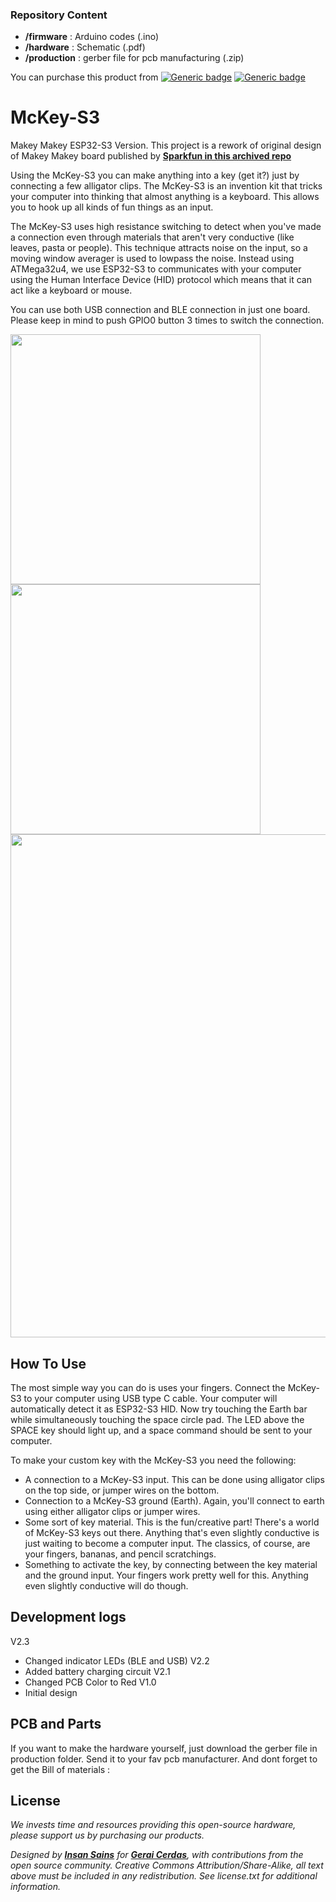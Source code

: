 ### Repository Content
* **/firmware** : Arduino codes (.ino)
* **/hardware** : Schematic (.pdf)
* **/production** : gerber file for pcb manufacturing (.zip)

You can purchase this product from [![Generic badge](https://img.shields.io/badge/Indonesia-Tokopedia-<COLOR>.svg)](https://www.tokopedia.com/geraicerdas/mckey-s3-makey-makey-w-esp32-s3-scratch-compatible-wireless-keyboard-dengan-header-88351) 
[![Generic badge](https://img.shields.io/badge/Worldwide-Tindie-blue)](https://www.tindie.com/products/geraicerdas/cerdas-uwb-tracker/)

# McKey-S3
Makey Makey ESP32-S3 Version. This project is a rework of original design of Makey Makey board published by **[Sparkfun in this archived repo](https://github.com/sparkfun/MaKeyMaKey)**

Using the McKey-S3 you can make anything into a key (get it?) just by connecting a few alligator clips. The McKey-S3 is an invention kit that tricks your computer into thinking that almost anything is a keyboard. This allows you to hook up all kinds of fun things as an input.

The McKey-S3 uses high resistance switching to detect when you've made a connection even through materials that aren't very conductive (like leaves, pasta or people). This technique attracts noise on the input, so a moving window averager is used to lowpass the noise. Instead using ATMega32u4, we use ESP32-S3 to communicates with your computer using the Human Interface Device (HID) protocol which means that it can act like a keyboard or mouse. 

You can use both USB connection and BLE connection in just one board. Please keep in mind to push GPIO0 button 3 times to switch the connection.

<p float="left">
<img src="https://images.tokopedia.net/img/cache/900/VqbcmM/2023/11/27/fae8f0bc-fc4c-481d-b03c-79a37490d833.jpg" width=400 /> 
<img src="https://images.tokopedia.net/img/cache/900/VqbcmM/2023/11/27/cf09b666-48f8-47da-8387-0f948930cf40.jpg" width=400 /> 
<img src="https://images.tokopedia.net/img/cache/900/VqbcmM/2023/11/27/4bb9865b-8d9b-4791-9afb-7f83494ce0e5.jpg" width=805 />
</p>

## How To Use
The most simple way you can do is uses your fingers. Connect the McKey-S3 to your computer using USB type C cable. Your computer will automatically detect it as ESP32-S3 HID. Now try touching the Earth bar while simultaneously touching the space circle pad. The LED above the SPACE key should light up, and a space command should be sent to your computer.

To make your custom key with the McKey-S3 you need the following:
- A connection to a McKey-S3 input. This can be done using alligator clips on the top side, or jumper wires on the bottom.
- Connection to a McKey-S3 ground (Earth). Again, you'll connect to earth using either alligator clips or jumper wires.
- Some sort of key material. This is the fun/creative part! There's a world of McKey-S3 keys out there. Anything that's even slightly conductive is just waiting to become a computer input. The classics, of course, are your fingers, bananas, and pencil scratchings.
- Something to activate the key, by connecting between the key material and the ground input. Your fingers work pretty well for this. Anything even slightly conductive will do though.

## Development logs
V2.3
- Changed indicator LEDs (BLE and USB)
V2.2
- Added battery charging circuit
V2.1
- Changed PCB Color to Red
V1.0
- Initial design

## PCB and Parts
If you want to make the hardware yourself, just download the gerber file in production folder. Send it to your fav pcb manufacturer. And dont forget to get the Bill of materials :

## License
*We invests time and resources providing this open-source hardware, please support us by purchasing our products.*

*Designed by **[Insan Sains](https://www.youtube.com/insansains)** for **[Gerai Cerdas](https://geraicerdas.com)**, with contributions from the open source community. Creative Commons Attribution/Share-Alike, all text above must be included in any redistribution. See license.txt for additional information.*


